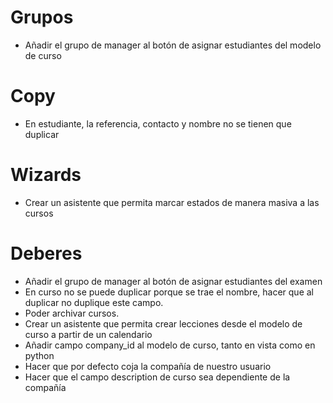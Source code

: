 # Grupos
* Añadir el grupo de manager al botón de asignar estudiantes del modelo de curso
  
# Copy
* En estudiante, la referencia, contacto y nombre no se tienen que duplicar

# Wizards
* Crear un asistente que permita marcar estados de manera masiva a las cursos

# Deberes
* Añadir el grupo de manager al botón de asignar estudiantes del examen
* En curso no se puede duplicar porque se trae el nombre, hacer que al duplicar no duplique este campo.
* Poder archivar cursos.
* Crear un asistente que permita crear lecciones desde el modelo de curso a partir de un calendario
* Añadir campo company_id al modelo de curso, tanto en vista como en python
* Hacer que por defecto coja la compañía de nuestro usuario
* Hacer que el campo description de curso sea dependiente de la compañía
